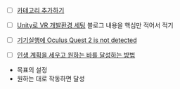 - [ ] [카테고리 추가하기](https://devyurim.github.io/development%20environment/github%20blog/2018/08/07/blog-6.html)
- [ ] [Unity로 VR 개발환경 세팅](https://tertis.tistory.com/entry/Unity%EB%A1%9C-VR-%EA%B0%9C%EB%B0%9C%ED%99%98%EA%B2%BD-%EC%84%B8%ED%8C%85-2)
블로그 내용을 핵심만 적어서 적기
- [ ] [기기실행에 Oculus Quest 2 is not detected](https://forum.unity.com/threads/oculus-quest-not-showing-up-in-run-device.1214934/)

- [ ] [인생 계획을 세우고 원하는 바를 달성하는 방법](https://evernote.com/blog/ko/how-to-make-a-plan/)

* 목표의 설정
* 원하는 대로 작동하면 달성
